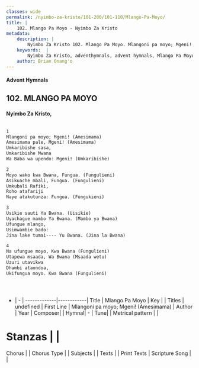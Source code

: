 ```yaml
---
classes: wide
permalink: /nyimbo-za-kristo/101-200/101-110/Mlango-Pa-Moyo/
title: |
    102. Mlango Pa Moyo - Nyimbo Za Kristo
metadata:
    description: |
        Nyimbo Za Kristo 102. Mlango Pa Moyo. Mlangoni pa moyo; Mgeni! (Amesimama)  Amesimama pale, Mgeni! (Amesimama)  Umkaribishe sasa,  Umkaribishe Mwana  Wa Baba wa upendo: Mgeni! (Umkaribishe)   
    keywords:  |
        Nyimbo Za Kristo, adventhymnals, advent hymnals, Mlango Pa Moyo, Mlangoni pa moyo; Mgeni! (Amesimama) . 
    author: Brian Onang'o
---
```


#### Advent Hymnals
## 102. MLANGO PA MOYO
####  Nyimbo Za Kristo,

```txt

1
Mlangoni pa moyo; Mgeni! (Amesimama) 
Amesimama pale, Mgeni! (Amesimama) 
Umkaribishe sasa, 
Umkaribishe Mwana 
Wa Baba wa upendo: Mgeni! (Umkaribishe) 

2
Moyo wako kwa Bwana, Fungua. (Fungulieni) 
Asikuache mbali, Fungua. (Fungulieni) 
Umkubali Rafiki, 
Roho atafariji 
Naye atakutunza: Fungua. (Fungukieni) 

3
Usikie sauti Ya Bwana. (Uisikie) 
Uyachague mambo Ya Bwana. (Mambo ya Bwana) 
Ufungue mlango, 
Usimwambie bado: 
Jina lake tumai---- Yu Bwana. (Jina la Bwana) 

4
Na ufungue moyo, Kwa Bwana (Fungulieni) 
Utapewa msaada, Wa Bwana (Msaada wetu) 
Uzuri utavikwa 
Dhambi ataondoa, 
Ukifungua moyo. Kwa Bwana (Fungulieni)





```

- |   -  |
-------------|------------|
Title | Mlango Pa Moyo |
Key |  |
Titles | undefined |
First Line | Mlangoni pa moyo; Mgeni! (Amesimama)  |
Author | 
Year | 
Composer| |
Hymnal|  - |
Tune|  |
Metrical pattern | |
# Stanzas |  |
Chorus |  |
Chorus Type |  |
Subjects | |
Texts |  |
Print Texts | 
Scripture Song |  |
    
